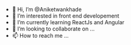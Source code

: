 - 👋 Hi, I’m @Aniketwankhade
- 👀 I’m interested in front end developement
- 🌱 I’m currently learning ReactJs and Angular
- 💞️ I’m looking to collaborate on ...
- 📫 How to reach me ...

<!---
Aniketwankhade/Aniketwankhade is a ✨ special ✨ repository because its `README.md` (this file) appears on your GitHub profile.
You can click the Preview link to take a look at your changes.
--->
